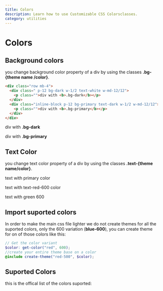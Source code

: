 ```yaml
---
title: Colors
description: Learn how to use Customizable CSS Colorsclasses.
category: utilities
---
```


# Colors

## Background colors

you change background color property of a div by using the classes **.bg-{theme name /color}**.

```html
<div class="row mb-4">
  <div class=" p-12 bg-dark w-1/2 text-white w-md-12/12">
    <p class="">div with <b>.bg-dark</b></p>
  </div>
  <div class="inline-block p-12 bg-primary text-dark w-1/2 w-md-12/12">
    <p class="">div with <b>.bg-primary</b></p>
  </div>
</div>
```

<div class="row my-4">
                        <div class=" bg-dark p-12 text-white  w-1/2 w-md-12/12">
                            <p class="">
                                div with <b>.bg-dark</b>
                            </p>
                        </div>
                        <div class="inline-block  text-white p-12 bg-primary w-1/2 w-md-12/12">
                            <p class="">
                                div with <b>.bg-primary</b>
                            </p>
                        </div>
                    </div>

## Text Color

you change text color property of a div by using the classes **.text-{theme name/color}**.

<div class="b p-4 mb-4">
                        <p class="text-primary ">
                            text with primary color
                        </p>
                        <p class="text-red-600 ">
                            text with text-red-600 color
                        </p>
                        <p class="text-green-600">
                            text with green 600
                        </p>
                    </div>

## Import suported colors

In order to make the main css file lighter we do not create themes for all the suported colors, only the 600 variation (**blue-600**), you can create theme for on of those colors like this:

```scss
// Get the color variant
$color: get-color("red", 600);
//create your entire theme base on a color
@include create-theme("red-500", $color); 
```

## Suported Colors

this is the offical list of the colors suported:
